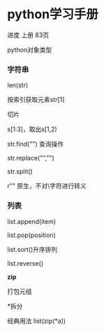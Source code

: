 # python学习手册

进度 上册 83页

python对象类型

### 字符串

len(str)

按索引获取元素str[1]

切片

s[1:3]，取出s[1,2)

str.find("") 查询操作

 str.replace("","")

str.split()

r""  原生，不对\字符进行转义

### 列表

list.append(item)

list.pop(position)

list.sort()升序排列

list.reverse()

**zip**

打包元组

*拆分

经典用法 list(zip(*a))